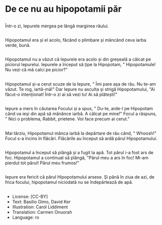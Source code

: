 # De ce nu au hipopotamii păr

##
Într-o zi, Iepurele mergea pe lângă marginea râului.

##
Hipopotamul era și el acolo, făcând o plimbare și mâncând ceva iarba verde, bună.

##
Hipopotamul nu a văzut că Iepurele era acolo și din greșeală a călcat pe piciorul Iepurelui. Iepurele a început să țipe la Hipopotam, " Hipopotamule! Nu vezi că mă calci pe picior?"

##
Hipopotamul și-a cerut scuze de la Iepure, " Îmi pare așa de rău. Nu te-am văzut. Te rog, iartă-mă!" Dar Iepure nu asculta și strigă Hipopotamului, "Ai făcut-o intenționat! Într-o zi ai să vezi tu! Ai să plătești!"

##
Iepure a mers în căutarea Focului și a spus, " Du-te, arde-l pe Hipopotam când va ieși din apă să mănânce iarbă. A călcat pe mine!" Focul a răspuns, " Nici o problema, Rabbit, prietene. Voi face precum ai cerut."

##
Mai târziu, Hipopotamul mânca iarbă la depărtare de râu când, " Whoosh!" Focul s-a încins în flăcări. Flăcările au început să ardă părul Hipopotamului.

##
Hipopotamul a început să plângă și a fugit la apă. Tot părul i-a fost ars de foc. Hipopotamul a continuat să plângă, "Părul meu a ars în foc! Mi-am pierdut tot părul! Părul meu frumos!"

##
Iepure era fericit că părul Hipopotamului arsese. Și până în ziua de azi, de frica focului, hipopotamul niciodată nu se îndepărtează de apă.

##
* License: [CC-BY]
* Text: Basilio Gimo, David Ker
* Illustration: Carol Liddiment
* Translation: Carmen Onuorah
* Language: ro
